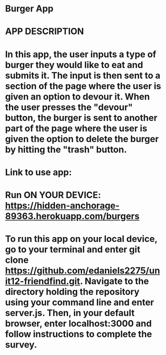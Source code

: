 # Burger App

# APP DESCRIPTION

# In this app, the user inputs a type of burger they would like to eat and submits it. The input is then sent to a section of the page where the user is given an option to devour it. When the user presses the "devour" button, the burger is sent to another part of the page where the user is given the option to delete the burger by hitting the "trash" button.

# Link to use app:


# Run ON YOUR DEVICE: https://hidden-anchorage-89363.herokuapp.com/burgers

# To run this app on your local device, go to your terminal and enter git clone https://github.com/edaniels2275/unit12-friendfind.git. Navigate to the directory holding the repository using your command line and enter server.js. Then, in your default browser, enter localhost:3000 and follow instructions to complete the survey.
